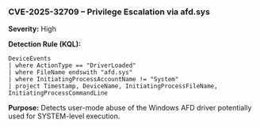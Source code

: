 ### CVE-2025-32709 – Privilege Escalation via afd.sys
**Severity:** High  

**Detection Rule (KQL):**
```kql
DeviceEvents
| where ActionType == "DriverLoaded"
| where FileName endswith "afd.sys"
| where InitiatingProcessAccountName != "System"
| project Timestamp, DeviceName, InitiatingProcessFileName, InitiatingProcessCommandLine
```
**Purpose:** Detects user-mode abuse of the Windows AFD driver potentially used for SYSTEM-level execution.
